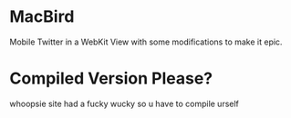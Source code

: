 # MacBird
Mobile Twitter in a WebKit View with some modifications to make it epic.

# Compiled Version Please?
whoopsie site had a fucky wucky so u have to compile urself
